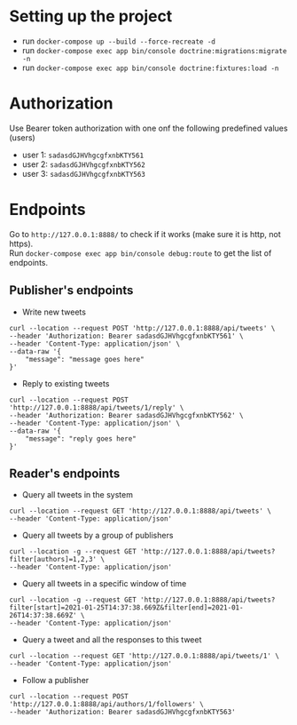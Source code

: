 # Setting up the project
* run `docker-compose up --build --force-recreate -d`
* run `docker-compose exec app bin/console doctrine:migrations:migrate -n`
* run `docker-compose exec app bin/console doctrine:fixtures:load -n`

# Authorization
Use Bearer token authorization with one onf the following predefined values (users)

* user 1: `sadasdGJHVhgcgfxnbKTY561`
* user 2: `sadasdGJHVhgcgfxnbKTY562`
* user 3: `sadasdGJHVhgcgfxnbKTY563`

# Endpoints
Go to `http://127.0.0.1:8888/` to check if it works (make sure it is http, not https).  
Run `docker-compose exec app bin/console debug:route` to get the list of endpoints.

## Publisher's endpoints
* Write new tweets
```
curl --location --request POST 'http://127.0.0.1:8888/api/tweets' \
--header 'Authorization: Bearer sadasdGJHVhgcgfxnbKTY561' \
--header 'Content-Type: application/json' \
--data-raw '{
    "message": "message goes here"
}'
```

* Reply to existing tweets
```
curl --location --request POST 'http://127.0.0.1:8888/api/tweets/1/reply' \
--header 'Authorization: Bearer sadasdGJHVhgcgfxnbKTY562' \
--header 'Content-Type: application/json' \
--data-raw '{
    "message": "reply goes here"
}'
```

## Reader's endpoints
* Query all tweets in the system
```
curl --location --request GET 'http://127.0.0.1:8888/api/tweets' \
--header 'Content-Type: application/json'
```

* Query all tweets by a group of publishers
```
curl --location -g --request GET 'http://127.0.0.1:8888/api/tweets?filter[authors]=1,2,3' \
--header 'Content-Type: application/json'
```

* Query all tweets in a specific window of time
```
curl --location -g --request GET 'http://127.0.0.1:8888/api/tweets?filter[start]=2021-01-25T14:37:38.669Z&filter[end]=2021-01-26T14:37:38.669Z' \
--header 'Content-Type: application/json'
```

* Query a tweet and all the responses to this tweet
```
curl --location --request GET 'http://127.0.0.1:8888/api/tweets/1' \
--header 'Content-Type: application/json'
```

* Follow a publisher
```
curl --location --request POST 'http://127.0.0.1:8888/api/authors/1/followers' \
--header 'Authorization: Bearer sadasdGJHVhgcgfxnbKTY563'
```